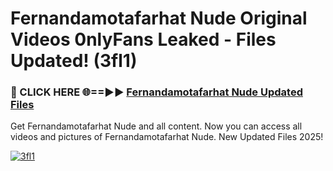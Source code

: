 # Fernandamotafarhat Nude Original Videos 0nlyFans Leaked - Files Updated! (3fl1)

<h3>🔴 CLICK HERE 🌐==►► <a href="https://tinyurl.com/52m3yx9h" rel="nofollow">Fernandamotafarhat Nude Updated Files</a></h3>

Get Fernandamotafarhat Nude and all content. Now you can access all videos and pictures of Fernandamotafarhat Nude. New Updated Files 2025!

[![3fl1](https://i.imgur.com/TnHtlc8.gif)](https://tinyurl.com/52m3yx9h)
